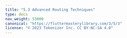 ```yaml
---
title: "5.3 Advanced Routing Techniques"
type: docs
nav_weight: 53000
canonical: "https://fluttermasterylibrary.com/3/5/3"
license: "© 2023 Tokenizer Inc. CC BY-NC-SA 4.0"
---
```

